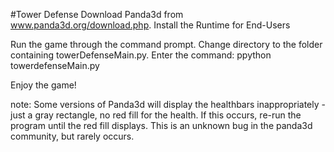 #Tower Defense
Download Panda3d from www.panda3d.org/download.php. Install the Runtime for End-Users

Run the game through the command prompt. Change directory to the folder containing towerDefenseMain.py. Enter the command: ppython towerdefenseMain.py


Enjoy the game!

note: Some versions of Panda3d will  display the healthbars inappropriately - just a gray rectangle, no red fill for the health. If this occurs, re-run the program until the red fill displays. This is an unknown bug in the panda3d community, but rarely occurs.
